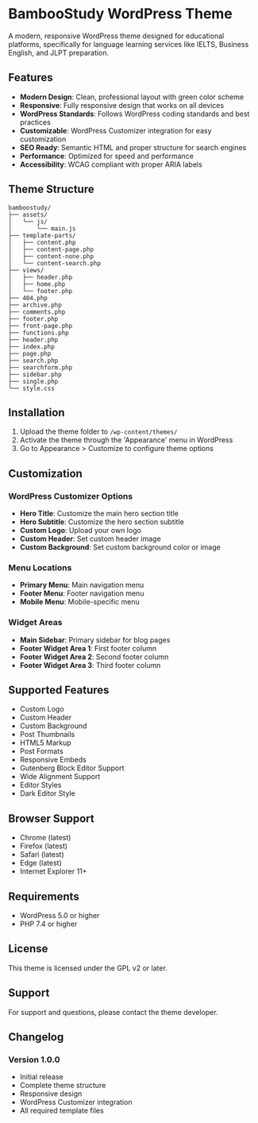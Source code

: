 # BambooStudy WordPress Theme

A modern, responsive WordPress theme designed for educational platforms, specifically for language learning services like IELTS, Business English, and JLPT preparation.

## Features

- **Modern Design**: Clean, professional layout with green color scheme
- **Responsive**: Fully responsive design that works on all devices
- **WordPress Standards**: Follows WordPress coding standards and best practices
- **Customizable**: WordPress Customizer integration for easy customization
- **SEO Ready**: Semantic HTML and proper structure for search engines
- **Performance**: Optimized for speed and performance
- **Accessibility**: WCAG compliant with proper ARIA labels

## Theme Structure

```
bamboostudy/
├── assets/
│   └── js/
│       └── main.js
├── template-parts/
│   ├── content.php
│   ├── content-page.php
│   ├── content-none.php
│   └── content-search.php
├── views/
│   ├── header.php
│   ├── home.php
│   └── footer.php
├── 404.php
├── archive.php
├── comments.php
├── footer.php
├── front-page.php
├── functions.php
├── header.php
├── index.php
├── page.php
├── search.php
├── searchform.php
├── sidebar.php
├── single.php
└── style.css
```

## Installation

1. Upload the theme folder to `/wp-content/themes/`
2. Activate the theme through the 'Appearance' menu in WordPress
3. Go to Appearance > Customize to configure theme options

## Customization

### WordPress Customizer Options

- **Hero Title**: Customize the main hero section title
- **Hero Subtitle**: Customize the hero section subtitle
- **Custom Logo**: Upload your own logo
- **Custom Header**: Set custom header image
- **Custom Background**: Set custom background color or image

### Menu Locations

- **Primary Menu**: Main navigation menu
- **Footer Menu**: Footer navigation menu
- **Mobile Menu**: Mobile-specific menu

### Widget Areas

- **Main Sidebar**: Primary sidebar for blog pages
- **Footer Widget Area 1**: First footer column
- **Footer Widget Area 2**: Second footer column
- **Footer Widget Area 3**: Third footer column

## Supported Features

- Custom Logo
- Custom Header
- Custom Background
- Post Thumbnails
- HTML5 Markup
- Post Formats
- Responsive Embeds
- Gutenberg Block Editor Support
- Wide Alignment Support
- Editor Styles
- Dark Editor Style

## Browser Support

- Chrome (latest)
- Firefox (latest)
- Safari (latest)
- Edge (latest)
- Internet Explorer 11+

## Requirements

- WordPress 5.0 or higher
- PHP 7.4 or higher

## License

This theme is licensed under the GPL v2 or later.

## Support

For support and questions, please contact the theme developer.

## Changelog

### Version 1.0.0
- Initial release
- Complete theme structure
- Responsive design
- WordPress Customizer integration
- All required template files
